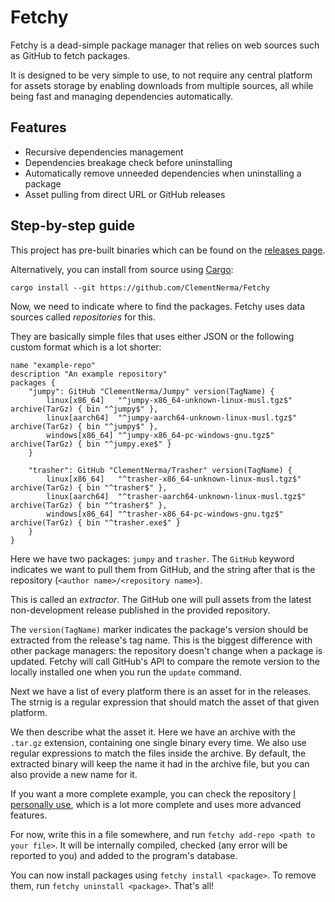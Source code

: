 # Fetchy

Fetchy is a dead-simple package manager that relies on web sources such as GitHub to fetch packages.

It is designed to be very simple to use, to not require any central platform for assets storage by enabling downloads from multiple sources, all while being fast and managing dependencies automatically.

## Features

* Recursive dependencies management
* Dependencies breakage check before uninstalling
* Automatically remove unneeded dependencies when uninstalling a package
* Asset pulling from direct URL or GitHub releases

## Step-by-step guide

This project has pre-built binaries which can be found on the [releases page](https://github.com/ClementNerma/Fetchy/releases).

Alternatively, you can install from source using [Cargo](https://rustup.rs):

```shell
cargo install --git https://github.com/ClementNerma/Fetchy
```

Now, we need to indicate where to find the packages. Fetchy uses data sources called _repositories_ for this.

They are basically simple files that uses either JSON or the following custom format which is a lot shorter:

```fetchy
name "example-repo"
description "An example repository"
packages {
    "jumpy": GitHub "ClementNerma/Jumpy" version(TagName) {
        linux[x86_64]   "^jumpy-x86_64-unknown-linux-musl.tgz$"  archive(TarGz) { bin "^jumpy$" },
        linux[aarch64]  "^jumpy-aarch64-unknown-linux-musl.tgz$" archive(TarGz) { bin "^jumpy$" },
        windows[x86_64] "^jumpy-x86_64-pc-windows-gnu.tgz$"      archive(TarGz) { bin "^jumpy.exe$" }
    }

    "trasher": GitHub "ClementNerma/Trasher" version(TagName) {
        linux[x86_64]   "^trasher-x86_64-unknown-linux-musl.tgz$"  archive(TarGz) { bin "^trasher$" },
        linux[aarch64]  "^trasher-aarch64-unknown-linux-musl.tgz$" archive(TarGz) { bin "^trasher$" },
        windows[x86_64] "^trasher-x86_64-pc-windows-gnu.tgz$"      archive(TarGz) { bin "^trasher.exe$" }
    }
}
```

Here we have two packages: `jumpy` and `trasher`. The `GitHub` keyword indicates we want to pull them from GitHub, and the string after that is the repository (`<author name>/<repository name>`).

This is called an _extractor_. The GitHub one will pull assets from the latest non-development release published in the provided repository.

The `version(TagName)` marker indicates the package's version should be extracted from the release's tag name. This is the biggest difference with other package managers: the repository doesn't change when a package is updated. Fetchy will call GitHub's API to compare the remote version to the locally installed one when you run the `update` command.

Next we have a list of every platform there is an asset for in the releases. The strnig is a regular expression that should match the asset of that given platform.

We then describe what the asset it. Here we have an archive with the `.tar.gz` extension, containing one single binary every time. We also use regular expressions to match the files inside the archive. By default, the extracted binary will keep the name it had in the archive file, but you can also provide a new name for it.

If you want a more complete example, you can check the repository [I personally use](./examples/repository.fetchy), which is a lot more complete and uses more advanced features.

For now, write this in a file somewhere, and run `fetchy add-repo <path to your file>`. It will be internally compiled, checked (any error will be reported to you) and added to the program's database.

You can now install packages using `fetchy install <package>`. To remove them, run `fetchy uninstall <package>`. That's all!
